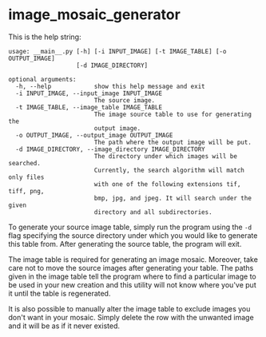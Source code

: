 # image_mosaic_generator

This is the help string:
```
usage: __main__.py [-h] [-i INPUT_IMAGE] [-t IMAGE_TABLE] [-o OUTPUT_IMAGE]
                   [-d IMAGE_DIRECTORY]

optional arguments:
  -h, --help            show this help message and exit
  -i INPUT_IMAGE, --input_image INPUT_IMAGE
                        The source image.
  -t IMAGE_TABLE, --image_table IMAGE_TABLE
                        The image source table to use for generating the
                        output image.
  -o OUTPUT_IMAGE, --output_image OUTPUT_IMAGE
                        The path where the output image will be put.
  -d IMAGE_DIRECTORY, --image_directory IMAGE_DIRECTORY
                        The directory under which images will be searched.
                        Currently, the search algorithm will match only files
                        with one of the following extensions tif, tiff, png,
                        bmp, jpg, and jpeg. It will search under the given
                        directory and all subdirectories.
```

To generate your source image table, simply run
the program using the `-d` flag specifying the source directory
under which you would like to generate this table from.
After generating the source table, the program will exit.

The image table is required for generating an image mosaic.
Moreover, take care not to move the source images after generating your table.
The paths given in the image table tell the program where to find a particular
image to be used in your new creation and this utility will not know where
you've put it until the table is regenerated.

It is also possible to manually alter the image table to exclude images you
don't want in your mosaic.
Simply delete the row with the unwanted image and it will be as if it never existed.
